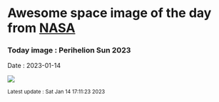
# Awesome space image of the day from [NASA](https://api.nasa.gov/)

### Today image : Perihelion Sun 2023
Date : 2023-01-14

![](https://apod.nasa.gov/apod/image/2301/Sol3Jan2023web1024.jpg)

<small>Latest update : Sat Jan 14 17:11:23 2023</small>
        